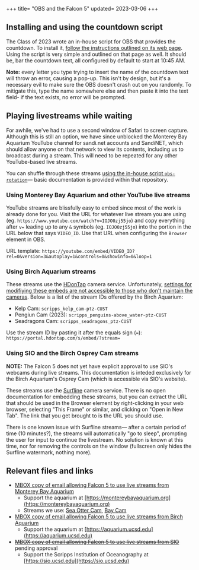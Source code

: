 +++
title= "OBS and the Falcon 5"
updated= 2023-03-06
+++

## Installing and using the countdown script
The Class of 2023 wrote an in-house script for OBS that provides the countdown. To install it, [follow the instructions outlined on its web page](https://github.com/srfalcon5/obs-countdown). Using the script is very simple and outlined on that page as well. It should be, bar the countdown text, all configured by default to start at 10:45 AM.

**Note:** every letter you type trying to insert the name of the countdown text will throw an error, causing a pop-up. This isn't by design, but it's a necessary evil to make sure the OBS doesn't crash out on you randomly. To mitigate this, type the name somewhere else and then paste it into the text field- if the text exists, no error will be prompted.

## Playing livestreams while waiting
For awhile, we've had to use a second window of Safari to screen capture. Although this is still an option, we have since unblocked the Monterey Bay Aquarium YouTube channel for sandi.net accounts and SandiNET, which should allow anyone on that network to view its contents, including us to broadcast during a stream. This will need to be repeated for any other YouTube-based live streams.

You can shuffle through these streams [using the in-house script `obs-rotation`](https://github.com/srfalcon5/obs-rotation)— basic documentation is provided within that repository.

### Using Monterey Bay Aquarium and other YouTube live streams
YouTube streams are blissfully easy to embed since most of the work is already done for you. Visit the URL for whatever live stream you are using (eg. `https://www.youtube.com/watch?v=IOJO0zj55jo`) and copy everything after `v=` leading up to any `&` symbols (eg. `IOJO0zj55jo`) into the portion in the URL below that says `VIDEO_ID`. Use that URL when configuring the `Browser` element in OBS.

URL template: `https://youtube.com/embed/VIDEO_ID?rel=0&version=3&autoplay=1&controls=0&showinfo=0&loop=1`

### Using Birch Aquarium streams
These streams use the [HDonTap](https://hdontap.com) camera service. Unfortunately, [settings for modifiying these embeds are not accessible to those who don't maintain the cameras](https://hdontap.com/index.php/knowledge_base/detail/customizing-the-webcam-stream-embed). Below is a list of the stream IDs offered by the Birch Aquarium:
  - Kelp Cam: `scripps_kelp_cam-ptz-CUST`
  - Pengiun Cam (2023): `scripps_penguins-above_water-ptz-CUST`
  - Seadragons Cam: `scripps_seadragons_ptz-CUST`

Use the stream ID by pasting it after the equals sign (`=`): `https://portal.hdontap.com/s/embed/?stream=`

### Using SIO and the Birch Osprey Cam streams
**NOTE:** The Falcon 5 does not yet have explicit approval to use SIO's webcams during live streams. This documentation is inteded exclusively for the Birch Aquarium's Osprey Cam (which is accessible via SIO's website).

These streams use the [Surfline](https://surfline.com) camera service. There is no open documentation for embedding these streams, but you can extract the URL that should be used in the Browser element by right-clicking in your web browser, selecting "This Frame" or similar, and clicking on "Open in New Tab". The link that you get brought to is the URL you should use.

There is one known issue with Surfline streams— after a certain period of time (10 minutes?), the streams will automatically "go to sleep", prompting the user for input to continue the livestream. No solution is known at this time, nor for removing the controls on the window (fullscreen only hides the Surfline watermark, nothing more).

## Relevant files and links
- [MBOX copy of email allowing Falcon 5 to use live streams from Monterey Bay Aquarium](https://cdn.doamatto.xyz/f5/consent/mbayaq-live.eml)
  - Support the aquarium at [https://montereybayaquarium.org](https://montereybayaquarium.org)
  - Streams we use: [Sea Otter Cam](https://www.youtube.com/watch?v=IOJO0zj55jo), [Bay Cam](https://www.youtube.com/watch?v=xmvDYRsf5cs)
- [MBOX copy of email allowing Falcon 5 to use live streams from Birch Aquarium](https://cdn.doamatto.xyz/f5/consent/birchaquarium-live.eml)
  - Support the aquarium at [https://aquarium.ucsd.edu](https://aquarium.ucsd.edu)
- ~~[MBOX copy of email allowing Falcon 5 to use live streams from SIO]()~~ pending approval
  - Support the Scripps Institution of Oceanography at [https://sio.ucsd.edu](https://sio.ucsd.edu)
